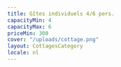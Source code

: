 ```yaml
---
title: Gîtes individuels 4/6 pers.
capacityMin: 4
capacityMax: 6
priceMin: 300
cover: "/uploads/cottage.png"
layout: CottagesCategory
locale: nl
---
```


